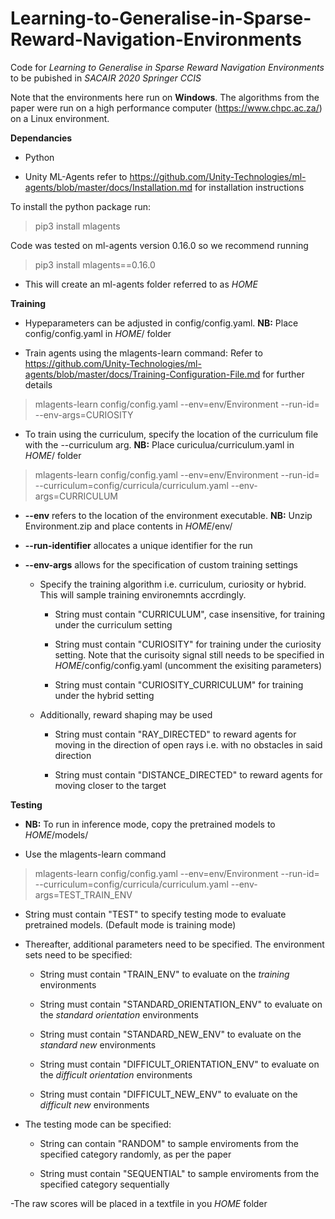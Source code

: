 # Learning-to-Generalise-in-Sparse-Reward-Navigation-Environments
Code for *Learning to Generalise in Sparse Reward Navigation Environments* to be pubished in *SACAIR 2020 Springer CCIS*

Note that the environments here run on **Windows**. The algorithms from the paper were run on a high performance computer (https://www.chpc.ac.za/) on a Linux environment.

**Dependancies**

- Python

- Unity ML-Agents refer to https://github.com/Unity-Technologies/ml-agents/blob/master/docs/Installation.md for installation instructions

To install the python package run:

> pip3 install mlagents

Code was tested on ml-agents version 0.16.0 so we recommend running

> pip3 install mlagents==0.16.0

- This will create an ml-agents folder referred to as *HOME*

**Training**

- Hypeparameters can be adjusted in config/config.yaml. **NB:** Place config/config.yaml in *HOME*/ folder 

- Train agents using the mlagents-learn command: Refer to https://github.com/Unity-Technologies/ml-agents/blob/master/docs/Training-Configuration-File.md for further details

> mlagents-learn config/config.yaml  --env=env/Environment --run-id=<run-identifier> --env-args=CURIOSITY

- To train using the curriculum, specify the location of the curriculum file with the --curriculum arg. **NB:** Place curiculua/curriculum.yaml in *HOME*/ folder 

> mlagents-learn config/config.yaml  --env=env/Environment --run-id=<run-identifier> --curriculum=config/curricula/curriculum.yaml --env-args=CURRICULUM

- **--env** refers to the location of the environment executable. **NB:** Unzip Environment.zip and place contents in *HOME*/env/ 

- **--run-identifier** allocates a unique identifier for the run

- **--env-args** allows for the specification of custom training settings 

  - Specify the training algorithm i.e. curriculum, curiosity or hybrid. This will sample training environemnts accrdingly.

    - String must contain "CURRICULUM", case insensitive, for training under the curriculum setting 

    - String must contain "CURIOSITY" for training under the curiosity setting. Note that the curisoity signal still needs to be specified in *HOME*/config/config.yaml (uncomment the exisiting parameters)

    - String must contain "CURIOSITY_CURRICULUM" for training under the hybrid setting 

  - Additionally, reward shaping may be used

    - String must contain "RAY_DIRECTED" to reward agents for moving in the direction of open rays i.e. with no obstacles in said direction

    - String must contain "DISTANCE_DIRECTED" to reward agents for moving closer to the target
    
**Testing**
- **NB:** To run in inference mode, copy the pretrained models to *HOME*/models/

- Use the mlagents-learn command

> mlagents-learn config/config.yaml  --env=env/Environment --run-id=<run-identifier> --curriculum=config/curricula/curriculum.yaml --env-args=TEST_TRAIN_ENV
  
  - String must contain "TEST" to specify testing mode to evaluate pretrained models. (Default mode is training mode)
  
  - Thereafter, additional parameters need to be specified. The environment sets need to be specified:

    - String must contain "TRAIN_ENV" to evaluate on the *training* environments

    - String must contain "STANDARD_ORIENTATION_ENV" to evaluate on the *standard orientation* environments

    - String must contain "STANDARD_NEW_ENV" to evaluate on the *standard new* environments

    - String must contain "DIFFICULT_ORIENTATION_ENV" to evaluate on the *difficult orientation* environments 
    
    - String must contain "DIFFICULT_NEW_ENV" to evaluate on the *difficult new* environments 
  
  - The testing mode can be specified:
  
    - String can contain "RANDOM" to sample enviroments from the specified category randomly, as per the paper

    - String must contain "SEQUENTIAL" to sample enviroments from the specified category sequentially
  
  -The raw scores will be placed in a textfile in you *HOME* folder
